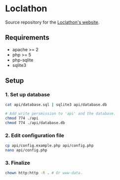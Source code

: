 # Loclathon

Source repository for the [Loclathon's website](https://loclathon.ch).

## Requirements

- apache >= 2
- php >= 5
- php-sqlite
- sqlite3

## Setup

### 1. Set up database

```sh
cat api/database.sql | sqlite3 api/database.db

# Add write persmission to 'api' and the database.
chmod 774 ./api
chmod 774 ./api/database.db
```

### 2. Edit configuration file

```sh
cp api/config.example.php api/config.php
nano api/config.php
```

### 3. Finalize

```sh
chown http:http -R . # Or www-data.
```
